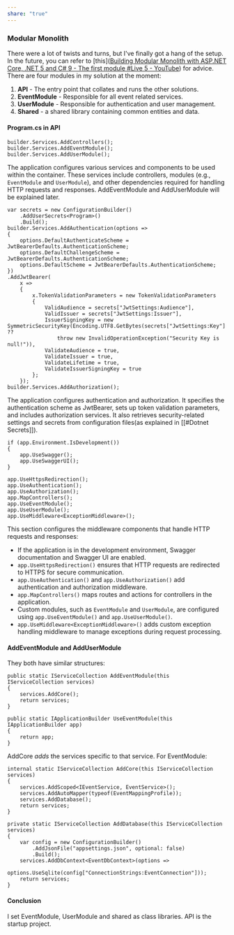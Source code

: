 ```yaml
---
share: "true"
---
```

### Modular Monolith
There were a lot of twists and turns, but I've finally got a hang of the setup. In the future, you can refer to [this]([Building Modular Monolith with ASP.NET Core, .NET 5 and C# 9 - The first module #Live 5 - YouTube](https://www.youtube.com/watch?v=l8fYpchrv0c&list=PLqqD43D6Mqz1QLbHRgQ-poMpBpJ4lYi42&index=6)) for advice.
There are four modules in my solution at the moment:
1. **API** - The entry point that collates and runs the other solutions.
2. **EventModule** - Responsible for all event related services.
3. **UserModule** - Responsible for authentication and user management.
4. **Shared** -  a shared library containing common entities and data.

#### Program.cs in API
```
builder.Services.AddControllers();
builder.Services.AddEventModule();
builder.Services.AddUserModule();
```
The application configures various services and components to be used within the container. These services include controllers, modules (e.g., `EventModule` and `UserModule`), and other dependencies required for handling HTTP requests and responses. AddEventModule and AddUserModule will be explained later.

```
var secrets = new ConfigurationBuilder()
    .AddUserSecrets<Program>()
    .Build();
builder.Services.AddAuthentication(options =>
{
    options.DefaultAuthenticateScheme = JwtBearerDefaults.AuthenticationScheme;
    options.DefaultChallengeScheme = JwtBearerDefaults.AuthenticationScheme;
    options.DefaultScheme = JwtBearerDefaults.AuthenticationScheme;
})
.AddJwtBearer(
    x =>
    {
        x.TokenValidationParameters = new TokenValidationParameters
        {
            ValidAudience = secrets["JwtSettings:Audience"],
            ValidIssuer = secrets["JwtSettings:Issuer"],
            IssuerSigningKey = new SymmetricSecurityKey(Encoding.UTF8.GetBytes(secrets["JwtSettings:Key"] ??
                throw new InvalidOperationException("Security Key is null!")),
            ValidateAudience = true,
            ValidateIssuer = true,
            ValidateLifetime = true,
            ValidateIssuerSigningKey = true
        };
    });
builder.Services.AddAuthorization();
```
The application configures authentication and authorization. It specifies the authentication scheme as JwtBearer, sets up token validation parameters, and includes authorization services. It also retrieves security-related settings and secrets from configuration files(as explained in [[#Dotnet Secrets]]).

```
if (app.Environment.IsDevelopment())
{
    app.UseSwagger();
    app.UseSwaggerUI();
}

app.UseHttpsRedirection();
app.UseAuthentication();
app.UseAuthorization();
app.MapControllers();
app.UseEventModule();
app.UseUserModule();
app.UseMiddleware<ExceptionMiddleware>();
```

This section configures the middleware components that handle HTTP requests and responses:
- If the application is in the development environment, Swagger documentation and Swagger UI are enabled.
- `app.UseHttpsRedirection()` ensures that HTTP requests are redirected to HTTPS for secure communication.
- `app.UseAuthentication()` and `app.UseAuthorization()` add authentication and authorization middleware.
- `app.MapControllers()` maps routes and actions for controllers in the application.
- Custom modules, such as `EventModule` and `UserModule`, are configured using `app.UseEventModule()` and `app.UseUserModule()`.
- `app.UseMiddleware<ExceptionMiddleware>()` adds custom exception handling middleware to manage exceptions during request processing.

#### AddEventModule and AddUserModule
They both have similar structures:

```
public static IServiceCollection AddEventModule(this IServiceCollection services)  
{  
    services.AddCore();  
    return services;  
}  
  
public static IApplicationBuilder UseEventModule(this IApplicationBuilder app)  
{  
    return app;  
}
```

AddCore *adds* the services specific to that service. For EventModule:

```
internal static IServiceCollection AddCore(this IServiceCollection services)  
{  
    services.AddScoped<IEventService, EventService>();  
    services.AddAutoMapper(typeof(EventMappingProfile));  
    services.AddDatabase();  
    return services;  
}  
  
private static IServiceCollection AddDatabase(this IServiceCollection services)  
{  
    var config = new ConfigurationBuilder()  
        .AddJsonFile("appsettings.json", optional: false)  
        .Build();  
    services.AddDbContext<EventDbContext>(options =>  
        options.UseSqlite(config["ConnectionStrings:EventConnection"]));  
    return services;  
}
```

#### Conclusion
I set EventModule, UserModule and shared as class libraries. API is the startup project.
